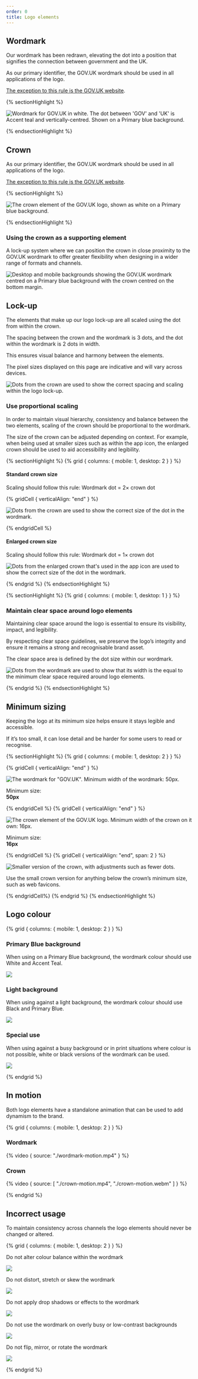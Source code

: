 ```yaml
---
order: 0
title: Logo elements
---
```


## Wordmark

Our wordmark has been redrawn, elevating the dot into a position that signifies the connection between government and the UK.

As our primary identifier, the GOV.UK wordmark should be used in all applications of the logo.

[The exception to this rule is the GOV.UK website](/logo-system/web/).

{% sectionHighlight %}

<div class="app-section-highlight__wrapper--logo">

![Wordmark for GOV.UK in white. The dot between 'GOV' and 'UK' is Accent teal and vertically-centred. Shown on a Primary blue background.](./wordmark.svg)

</div>
{% endsectionHighlight %}

## Crown

As our primary identifier, the GOV.UK wordmark should be used in all applications of the logo.

[The exception to this rule is the GOV.UK website](/logo-system/web/).

{% sectionHighlight %}

<div class="app-section-highlight__wrapper--logo">

![The crown element of the GOV.UK logo, shown as white on a Primary blue background.](./crown2.svg)

</div>
{% endsectionHighlight %}

### Using the crown as a supporting element

A lock-up system where we can position the crown in close proximity to the GOV.UK wordmark to offer greater flexibility when designing in a wider range of formats and channels.

<div>

![Desktop and mobile backgrounds showing the GOV.UK wordmark centred on a Primary blue background with the crown centred on the bottom margin.](./crown-supporting-element.svg)

</div>

## Lock-up

The elements that make up our logo lock-up are all scaled using the dot from within the crown.

The spacing between the crown and the wordmark is 3 dots, and the dot within the wordmark is 2 dots in width.

This ensures visual balance and harmony between the elements.

The pixel sizes displayed on this page are indicative and will vary across devices.

<div>

![Dots from the crown are used to show the correct spacing and scaling within the logo lock-up.](./lockup-detail.svg)

</div>

### Use proportional scaling

In order to maintain visual hierarchy, consistency and balance between the two elements, scaling of the crown should be proportional to the wordmark.

The size of the crown can be adjusted depending on context. For example, when being used at smaller sizes such as within the app icon, the enlarged crown should be used to aid accessibility and legibility.

{% sectionHighlight %}
{% grid { columns: { mobile: 1, desktop: 2 } } %}

<div>

#### Standard crown size

Scaling should follow this rule:
Wordmark dot = 2× crown dot

</div>
{% gridCell { verticalAlign: "end" } %}

![Dots from the crown are used to show the correct size of the dot in the wordmark.](./standard-crown.svg)

{% endgridCell %}

<div class="app-top-border">

#### Enlarged crown size

Scaling should follow this rule:
Wordmark dot = 1× crown dot

</div>
<div class="app-top-border">

![Dots from the enlarged crown that's used in the app icon are used to show the correct size of the dot in the wordmark.](./enlarged-crown.svg)

</div>
{% endgrid %}
{% endsectionHighlight %}

{% sectionHighlight %}
{% grid { columns: { mobile: 1, desktop: 1 } } %}

<div>

### Maintain clear space around logo elements

Maintaining clear space around the logo is essential to ensure its visibility, impact, and legibility.

By respecting clear space guidelines, we preserve the logo’s integrity and ensure it remains a strong and recognisable brand asset.

The clear space area is defined by the dot size within our wordmark.

<div>

![Dots from the wordmark are used to show that its width is the equal to the minimum clear space required around logo elements.](./space-around-wordmark.svg)

</div>
</div>
{% endgrid %}
{% endsectionHighlight %}

## Minimum sizing

Keeping the logo at its minimum size helps ensure it stays legible and accessible.

If it’s too small, it can lose detail and be harder for some users to read or recognise.

{% sectionHighlight %}
{% grid { columns: { mobile: 1, desktop: 2 } } %}

<!-- TODO: suggest adding the arrow to the image -->

{% gridCell { verticalAlign: "end" } %}

![The wordmark for "GOV.UK". Minimum width of the wordmark: 50px.](./wordmark-min-width.svg)

Minimum size:</br>
<strong class="govuk-!-font-size-24">50px</strong>

{% endgridCell %}
{% gridCell { verticalAlign: "end" } %}

![The crown element of the GOV.UK logo. Minimum width of the crown on it own: 16px.](./crown-min-width.svg)

Minimum size:</br>
<strong class="govuk-!-font-size-24">16px</strong>

{% endgridCell %}
{% gridCell { verticalAlign: "end", span: 2 } %}

![Smaller version of the crown, with adjustments such as fewer dots.](./crown-favicon.svg)

Use the small crown version for anything below the crown’s minimum size, such as web favicons.

{% endgridCell%}
{% endgrid %}
{% endsectionHighlight %}

## Logo colour

{% grid { columns: { mobile: 1, desktop: 2 } } %}

<div class="app-top-border">

### Primary Blue background

When using on a Primary Blue background, the wordmark colour should use White and Accent Teal.

</div>
<div>

![](./logo-primary.svg)

</div>
<div class="app-top-border">

### Light background

When using against a light background, the wordmark colour should use Black and Primary Blue.

</div>
<div>

![](./logo-light.svg)

</div>
<div class="app-top-border">

### Special use

When using against a busy background or in print situations where colour is not possible, white or black versions of the wordmark can be used.

</div>
<div>

![](./logo-special-dark-light.svg)

</div>
{% endgrid %}

## In motion

Both logo elements have a standalone animation that can be used to add dynamism to the brand.

{% grid { columns: { mobile: 1, desktop: 2 } } %}

<div>

### Wordmark

{% video { source: "./wordmark-motion.mp4" } %}

</div>
<div>

### Crown

{% video { source: [
    "./crown-motion.mp4",
    "./crown-motion.webm"
] } %}

</div>
{% endgrid %}

## Incorrect usage

To maintain consistency across channels the logo elements should never be changed or altered.

{% grid { columns: { mobile: 1, desktop: 2 } } %}

<div class="app-top-border">

Do not alter colour balance within the wordmark

</div>
<div>

![](./incorrect-altered-colours.png)

</div>
<div class="app-top-border">

Do not distort, stretch or skew the wordmark

</div>
<div>

![](./incorrect-squashed.png)

</div>
<div class="app-top-border">

Do not apply drop shadows or effects to the wordmark

</div>
<div>

![](./incorrect-effects.png)

</div>
<div class="app-top-border">

Do not use the wordmark on overly busy or low-contrast backgrounds

</div>
<div>

![](./incorrect-busy.png)

</div>
<div class="app-top-border">

Do not flip, mirror, or rotate the wordmark

</div>
<div>

![](./incorrect-mirrored.png)

<div>
{% endgrid %}
